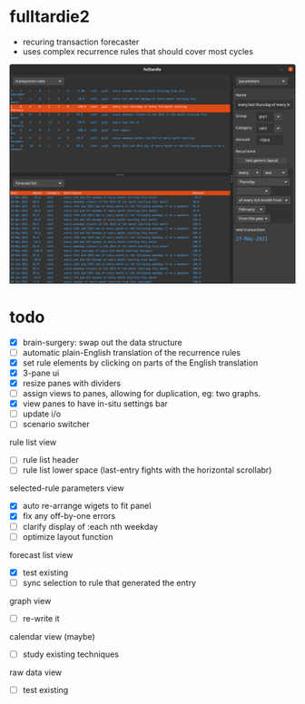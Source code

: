 # fulltardie2
- recuring transaction forecaster
- uses complex recurrence rules that should cover most cycles

![screenie](./fulltardie2_210317.png)

# todo
- [X] brain-surgery: swap out the data structure
- [ ] automatic plain-English translation of the recurrence rules
- [X] set rule elements by clicking on parts of the English translation
- [X] 3-pane ui
- [X] resize panes with dividers
- [ ] assign views to panes, allowing for duplication, eg: two graphs.
- [X] view panes to have in-situ settings bar
- [ ] update i/o
- [ ] scenario switcher

rule list view
- [ ] rule list header
- [ ] rule list lower space (last-entry fights with the horizontal scrollabr)

selected-rule parameters view
- [X] auto re-arrange wigets to fit panel
- [X] fix any off-by-one errors
- [ ] clarify display of :each nth weekday
- [ ] optimize layout function

forecast list view
- [X] test existing
- [ ] sync selection to rule that generated the entry

graph view
- [ ] re-write it

calendar view (maybe)
- [ ] study existing techniques

raw data view
- [ ] test existing
